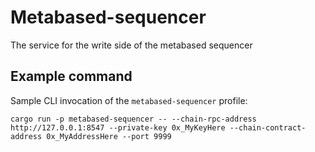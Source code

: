 # Metabased-sequencer

The service for the write side of the metabased sequencer

## Example command

Sample CLI invocation of the `metabased-sequencer` profile:

```
cargo run -p metabased-sequencer -- --chain-rpc-address http://127.0.0.1:8547 --private-key 0x_MyKeyHere --chain-contract-address 0x_MyAddressHere --port 9999
```
